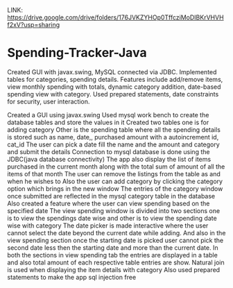 LINK: https://drive.google.com/drive/folders/176JVKZYHOp0TffcziMoDIBKrVHVHf2xV?usp=sharing

# Spending-Tracker-Java
Created GUI with javax.swing, MySQL connected via JDBC. Implemented tables for categories, spending details. Features include add/remove items, view monthly spending with totals, dynamic category addition, date-based spending view with category. Used prepared statements, date constraints for security, user interaction.


Created a GUI using javax.swing
Used mysql work bench to create the database tables and store the values in it
Created two tables one is for adding category
Other is the spending table where all the spending details is stored such as name, date,, purchased amount with a autoincrement id, cat_id
The user can pick a date fill the name and the amount and category and submit the details
Connection to mysql database is done using the JDBC(java database connectivity)
The app also display the list of items purchased in the current month along with the total sum of amount of all the items of that month
The user can remove the listings from the table as and when he wishes to
Also the user can add category by clicking the category option which brings in the new window
The entries of the category window once submitted are reflected in the mysql category table in the database
Also created a feature where the user can view spending based on the specified date
The view spending window is divided into two sections one is to view the spendings date wise and other is to view the spending date wise with category
The date picker is made interactive where the user cannot select the date beyond the current date while adding. And also in the view spending section once the starting date is picked user cannot pick the second date less then the starting date and more than the current date.
In both the sections in view spending tab the entries are displayed in a table and also total amount of each respective table entries are show.
Natural join is used when displaying the item details with category
Also used prepared statements to make the app sql injection free
